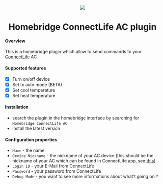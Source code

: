 <p align="center">
  <img src="https://i.imgur.com/QLxEwju.png">
</p>

<span align="center">

# Homebridge ConnectLife AC plugin

</span>

#### Overview

This is a homebridge plugin which allow to send commands to your <a href="https://en.connectlife.io/">ConnectLife</a> AC

#### Supported features

- [x] Turn on/off device
- [x] Set to auto mode (BETA)
- [x] Set cool temperature
- [x] Set heat temperature

#### Installation

- search the plugin in the homebridge interface by searching for `Homebridge ConnectLife AC`
- install the latest version

#### Configuration properties

- `Name` - the name
- `Device Nickname` - the nickname of your AC device (this should be the nickname of your AC which can be found in ConnectLife app, see <a href="https://i.imgur.com/sR6uY3u.png">this</a>)
- `Login ID` - your E-Mail from ConnectLife
- `Password` - your password from ConnectLife
- `Debug Mode` - you want to see more informations about what't going on ?
